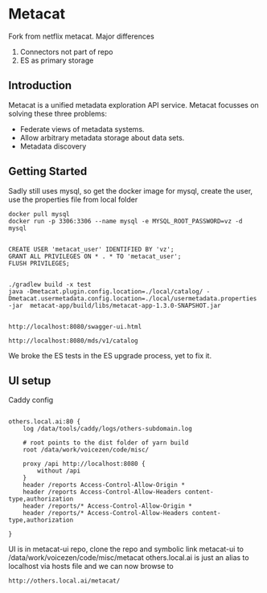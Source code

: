 # Metacat

Fork from netflix metacat. Major differences
1. Connectors not part of repo
1. ES as primary storage

## Introduction

Metacat is a unified metadata exploration API service. 
Metacat focusses on solving these three problems:

* Federate views of metadata systems.
* Allow arbitrary metadata storage about data sets.
* Metadata discovery

## Getting Started

Sadly still uses mysql, so get the docker image for mysql, create the user, use the properties file from local folder
```
docker pull mysql
docker run -p 3306:3306 --name mysql -e MYSQL_ROOT_PASSWORD=vz -d mysql


CREATE USER 'metacat_user' IDENTIFIED BY 'vz';
GRANT ALL PRIVILEGES ON * . * TO 'metacat_user';
FLUSH PRIVILEGES;


./gradlew build -x test
java -Dmetacat.plugin.config.location=./local/catalog/ -Dmetacat.usermetadata.config.location=./local/usermetadata.properties -jar  metacat-app/build/libs/metacat-app-1.3.0-SNAPSHOT.jar


http://localhost:8080/swagger-ui.html

http://localhost:8080/mds/v1/catalog
```

We broke the ES tests in the ES upgrade process, yet to fix it.


## UI setup
Caddy config
```

others.local.ai:80 {
    log /data/tools/caddy/logs/others-subdomain.log

    # root points to the dist folder of yarn build
    root /data/work/voicezen/code/misc/

    proxy /api http://localhost:8080 {
        without /api
    }
    header /reports Access-Control-Allow-Origin *
    header /reports Access-Control-Allow-Headers content-type,authorization
    header /reports/* Access-Control-Allow-Origin *
    header /reports/* Access-Control-Allow-Headers content-type,authorization

}
```
UI is in metacat-ui repo, clone the repo and symbolic link metacat-ui to /data/work/voicezen/code/misc/metacat
others.local.ai is just an alias to localhost via hosts file
and we can now browse to 
```
http://others.local.ai/metacat/
```

